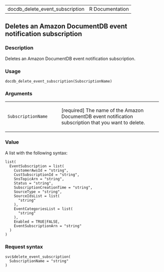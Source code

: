 <table style="width: 100%;">
<tbody>
<tr class="odd">
<td>docdb_delete_event_subscription</td>
<td style="text-align: right;">R Documentation</td>
</tr>
</tbody>
</table>

## Deletes an Amazon DocumentDB event notification subscription

### Description

Deletes an Amazon DocumentDB event notification subscription.

### Usage

    docdb_delete_event_subscription(SubscriptionName)

### Arguments

<table>
<colgroup>
<col style="width: 35%" />
<col style="width: 65%" />
</colgroup>
<tbody>
<tr class="odd">
<td><code
id="docdb_delete_event_subscription_:_SubscriptionName">SubscriptionName</code></td>
<td><p>[required] The name of the Amazon DocumentDB event notification
subscription that you want to delete.</p></td>
</tr>
</tbody>
</table>

### Value

A list with the following syntax:

    list(
      EventSubscription = list(
        CustomerAwsId = "string",
        CustSubscriptionId = "string",
        SnsTopicArn = "string",
        Status = "string",
        SubscriptionCreationTime = "string",
        SourceType = "string",
        SourceIdsList = list(
          "string"
        ),
        EventCategoriesList = list(
          "string"
        ),
        Enabled = TRUE|FALSE,
        EventSubscriptionArn = "string"
      )
    )

### Request syntax

    svc$delete_event_subscription(
      SubscriptionName = "string"
    )
